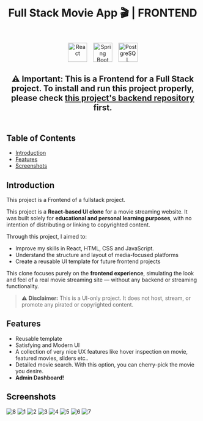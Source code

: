 <h1 align="center"> Full Stack Movie App 🎬 | FRONTEND </h1> <br>

<p align="center">
  <img src="https://cdn.jsdelivr.net/gh/devicons/devicon/icons/react/react-original.svg" alt="React" width="50" height="50"/>
  &nbsp;&nbsp;
  <img src="https://cdn.jsdelivr.net/gh/devicons/devicon/icons/spring/spring-original.svg" alt="Spring Boot" width="50" height="50"/>
  &nbsp;&nbsp;
  <img src="https://cdn.jsdelivr.net/gh/devicons/devicon/icons/postgresql/postgresql-original.svg" alt="PostgreSQL" width="50" height="50"/>
</p>

<h2 align="center">
 ⚠️ <strong>Important:</strong> This is a Frontend for a Full Stack project. To install and run this project properly, please check <a href="https://github.com/Egemendokkodo/movie_app_backend_spring_postgresql">this project's backend repository</a> first.
  <br></br></h2>
</h2>





<!-- START doctoc generated TOC please keep comment here to allow auto update -->
<!-- DON'T EDIT THIS SECTION, INSTEAD RE-RUN doctoc TO UPDATE -->
## Table of Contents

- [Introduction](#introduction) 
- [Features](#features)
- [Screenshots](#screenshots)


<!-- END doctoc generated TOC please keep comment here to allow auto update -->

## Introduction 


This project is  a Frontend of a fullstack project. 

<p>
  This project is a <strong>React-based UI clone</strong> for a movie streaming website. It was built solely for <strong>educational and personal learning purposes</strong>, with no intention of distributing or linking to copyrighted content.
</p>

<p>
  Through this project, I aimed to:
</p>

<ul>
  <li>Improve my skills in React, HTML, CSS and JavaScript.</li>
  <li>Understand the structure and layout of media-focused platforms</li>
  <li>Create a reusable UI template for future frontend projects</li>
</ul>

<p>
  This clone focuses purely on the <strong>frontend experience</strong>, simulating the look and feel of a real movie streaming site — without any backend or streaming functionality.
</p>

<blockquote>
  ⚠️ <strong>Disclaimer:</strong> This is a UI-only project. It does not host, stream, or promote any pirated or copyrighted content.
</blockquote>


## Features

* Reusable template
* Satisfying and Modern UI
* A collection of very nice UX features like hover inspection on movie, featured movies, sliders etc..
* Detailed movie search. With this option, you can cherry-pick the movie you desire.
* <strong>Admin Dashboard!</strong>

## Screenshots
![8](https://github.com/user-attachments/assets/c01e14df-0e29-4a76-9005-41e6ab679bee)
![1](https://github.com/user-attachments/assets/569c4d61-6570-400d-a84b-352a40fc3664)
![2](https://github.com/user-attachments/assets/7a2a948a-ba6f-4222-b967-a6e675059627)
![3](https://github.com/user-attachments/assets/5533980d-3a91-4599-9723-3c944bb1fb4b)
![4](https://github.com/user-attachments/assets/539cf4dc-664f-4777-a8b3-b62d8cd65410)
![5](https://github.com/user-attachments/assets/ad96919a-9514-439b-8f37-06f2f251ae38)
![6](https://github.com/user-attachments/assets/6c4f9084-18e5-481c-9bcb-32502c6f73bf)
![7](https://github.com/user-attachments/assets/3a6433af-26ec-498e-a7cc-c266bea93506)

